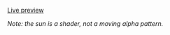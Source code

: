 <a href="https://gattiandrea.github.io/three-js-vaporwave/" target="_blank">Live preview</a>

<i>Note: the sun is a shader, not a moving alpha pattern.</i>
